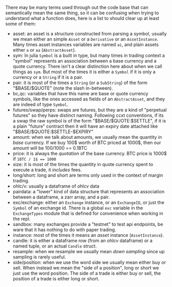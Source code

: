 There may be many terms used through out the code base that can semantically mean the same thing, so it can be confusing when trying to understand what a function does, here is a list to should clear up at least some of them:

- asset: an asset is a structure constructed from parsing a symbol, usually we mean either an simple `Asset` or a `Derivative` or an `AssetInstance`. Many times asset instances variables are named `ai`, and plain assets either `a` or `aa` (`AbstractAsset`).
- sym: In julia `Symbol` is a built in type, but many times in trading context a "symbol" represents an association between a base currency and a quote currency. There isn't a clear distinction here about when we call things as `sym`. But most of the times it is either a `Symbol` if it is only a currency or a `String` if it is a pair.
- pair: it is most of the times a `String` (or a `SubString`) of the form "\$BASE/\$QUOTE" (note the slash in-between).
- bc,qc: variables that have this name are base or quote currency symbols, like the ones accessed as fields of an `AbstractAsset`, and they are indeed of type `Symbol`.
- futures/swap/perps: swaps are futures, but they are a kind of "perpetual futures" so they have distinct naming.
  Following ccxt conventions, if its a swap the raw symbol is of the form "\$BASE/\$QUOTE:\$SETTLE", if it is a plain "future" contract then it will have an expiry date attached like "\$BASE/\$QUOTE:\$SETTLE-$EXPIRY"
- amount: when we talk about amounts, we usually mean the quantity in _base_ currency. If we buy 100\$ worth of BTC priced at 1000$, then our amount will be 100/1000 == 0.1BTC
- price: it is always the _quotation_ of the base currency. BTC price is 1000$ if `1BTC / 1$ == 1000`
- size: it is most of the times the quantity in quote currency spent to execute a trade, it *includes* fees.
- long/short: long and short are terms only used in the context of margin trading.
- ohlc/v: usually a dataframe of ohlcv data
- pairdata: a "lower" kind of data structure that represents an association between a dataframe, a zarr array, and a pair.
- exc/exchange: either an `Exchange` instance, or an `ExchangeID`, or just the `Symbol` of an exchange id. There is a global `exc` variable in the `ExchangeTypes` module that is defined for convenience when working in the repl.
- sandbox: many exchanges provide a "testnet" to test api endpoints, be ware that it has nothing to do with paper trading.
- instance: most of the times it means an _asset_ instance (`AssetInstance`).
- candle: it is either a dataframe row (from an ohlcv dataframe) or a named tuple, or an actual `Candle` struct.
- resample: when we resample we usually mean _down sampling_ since up sampling is rarely useful.
- side/position: when we use the word side we usually mean either buy or sell. When instead we mean the "side of a position", long or short we just use the word position. The side of a trade is either buy or sell, the position of a trade is either long or short.
